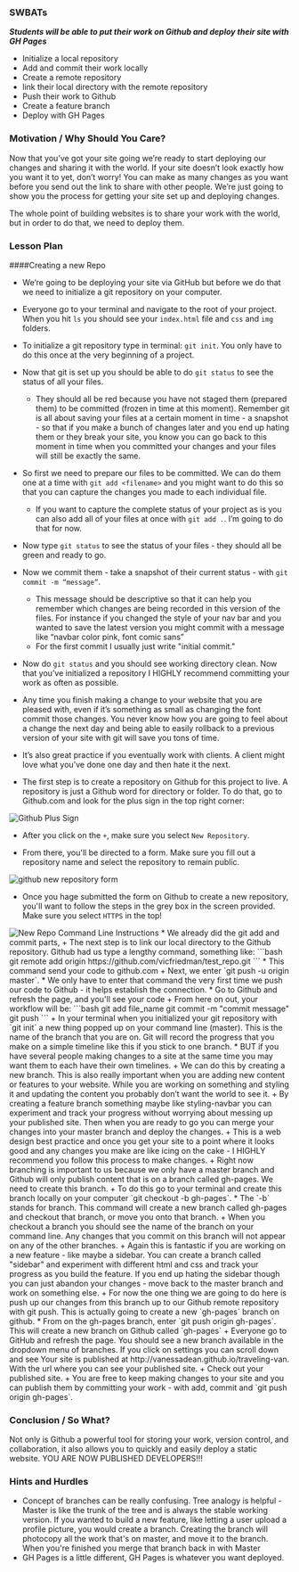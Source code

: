 ### SWBATs
***Students will be able to put their work on Github and deploy their site with GH Pages***
  + Initialize a local repository
  + Add and commit their work locally
  + Create a remote repository
  + link their local directory with the remote repository
  + Push their work to Github
  + Create a feature branch
  + Deploy with GH Pages

### Motivation / Why Should You Care?
Now that you’ve got your site going we’re ready to start deploying our changes and sharing it with the world. If your site doesn’t look exactly how you want it to yet, don’t worry! You can make as many changes as you want before you send out the link to share with other people. We’re just going to show you the process for getting your site set up and deploying changes.

The whole point of building websites is to share your work with the world, but in order to do that, we need to deploy them.


### Lesson Plan
####Creating a new Repo
+ We’re going to be deploying your site via GitHub but before we do that we need to initialize a git repository on your computer. 
+ Everyone go to your terminal and navigate to the root of your project. When you hit `ls` you should see your `index.html` file and `css` and `img` folders.

+ To initialize a git repository type in terminal: `git init`. You only have to do this once at the very beginning of a project. 
+ Now that git is set up you should be able to do `git status` to see the status of all your files. 
  + They should all be red because you have not staged them (prepared them) to be committed (frozen in time at this moment). Remember git is all about saving your files at a certain moment in time - a snapshot - so that if you make a bunch of changes later and you end up hating them or they break your site, you know you can go back to this moment in time when you committed your changes and your files will still be exactly the same.
+ So first we need to prepare our files to be committed. We can do them one at a time with `git add <filename>` and you might want to do this so that you can capture the changes you made to each individual file.
  + If you want to capture the complete status of your project as is you can also add all of your files at once with `git add .`. I’m going to do that for now.
+ Now type `git status` to see the status of your files - they should all be green and ready to go.
+ Now we commit them - take a snapshot of their current status - with `git commit -m “message”`. 
  + This message should be descriptive so that it can help you remember which changes are being recorded in this version of the files. For instance if you changed the style of your nav bar and you wanted to save the latest version you might commit with a message like “navbar color pink, font comic sans”
  + For the first commit I usually just write "initial commit."
+ Now do `git status` and you should see working directory clean. Now that you’ve initialized a repository I HIGHLY recommend committing your work as often as possible. 
+ Any time you finish making a change to your website that you are pleased with, even if it’s something as small as changing the font commit those changes. You never know how you are going to feel about a change the next day and being able to easily rollback to a previous version of your site with git will save you tons of time.
+ It’s also great practice if you eventually work with clients. A client might love what you’ve done one day and then hate it the next. 
+ The first step is to create a repository on Github for this project to live. A repository is just a Github word for directory or folder.  To do that, go to Github.com and look for the plus sign in the top right corner:

<img src="https://s3.amazonaws.com/after-school-assets/git-create-new-repo-arrows.png" alt="Github Plus Sign">

  * After you click on the `+`, make sure you select `New Repository`.

+ From there, you'll be directed to a form. Make sure you fill out a repository name and select the repository to remain public.

<img src="https://s3.amazonaws.com/after-school-assets/github_repo_name.png" alt="github new repository form">

+ Once you hage submitted the form on Github to create a new repository, you'll want to follow the steps in the grey box in the screen provided. Make sure you select `HTTPS` in the top!

<img src="https://s3.amazonaws.com/after-school-assets/git-new-repo-cli.png" alt="New Repo Command Line Instructions">
  *  We already did the git add and commit parts,
+ The next step is to link our local directory to the Github repository. Github had us type a lengthy command, something like:
```bash
git remote add origin https://github.com/vicfriedman/test_repo.git
```
  * This command send your code to github.com
+ Next, we enter `git push -u origin master`.
  * We only have to enter that command the very first time we push our code to Github - it helps establish the connection.
  * Go to Github and refresh the page, and you'll see your code
+ From here on out, your workflow will be:
```bash
git add file_name
git commit -m "commit message"
git push
```
+ In your terminal when you initialized your git repository with `git init` a new thing popped up on your command line (master). This is the name of the branch that you are on. Git will record the progress that you make on a simple timeline like this if you stick to one branch. 
  * BUT if you have several people making changes to a site at the same time you may want them to each have their own timelines. 
+ We can do this by creating a new branch. This is also really important when you are adding new content or features to your website. While you are working on something and styling it and updating the content you probably don’t want the world to see it. 
+ By creating a feature branch something maybe like styling-navbar you can experiment and track your progress without worrying about messing up your published site. Then when you are ready to go you can merge your changes into your master branch and deploy the changes.
  + This is a web design best practice and once you get your site to a point where it looks good and any changes you make are like icing on the cake - I HIGHLY recommend you follow this process to make changes.
+ Right now branching is important to us because we only have a master branch and Github will only publish content that is on a branch called gh-pages. We need to create this branch.
+ To do this go to your terminal and create this branch locally on your computer `git checkout -b gh-pages`.
  * The `-b` stands for branch. This command will create a new branch called gh-pages and checkout that branch, or move you onto that branch.
  + When you checkout a branch you should see the name of the branch on your command line. Any changes that you commit on this branch will not appear on any of the other branches.
  + Again this is fantastic if you are working on a new feature - like maybe a sidebar. You can create a branch called "sidebar" and experiment with different html and css and track your progress as you build the feature. If you end up hating the sidebar though you can just abandon your changes - move back to the master branch and work on something else.
+ For now the one thing we are going to do here is push up our changes from this branch up to our Github remote repository with git push. This is actually going to create a new `gh-pages` branch on github.
  * From on the gh-pages branch, enter `git push origin gh-pages`. This will create a new branch on Github called `gh-pages`
+ Everyone go to GitHub and refresh the page. You should see a new branch available in the dropdown menu of branches. If you click on settings you can scroll down and see Your site is published at http://vanessadean.github.io/traveling-van. With the url where you can see your published site.
  + Check out your published site. 
  + You are free to keep making changes to your site and you can publish them by committing your work - with add, commit and `git push origin gh-pages`.

### Conclusion / So What?
Not only is Github a powerful tool for storing your work, version control, and collaboration, it also allows you to quickly and easily deploy a static website. YOU ARE NOW PUBLISHED DEVELOPERS!!!

### Hints and Hurdles
+ Concept of branches can be really confusing. Tree analogy is helpful - Master is like the trunk of the tree and is always the stable working version. If you wanted to build a new feature, like letting a user upload a profile picture, you would create a branch. Creating the branch will photocopy all the work that's on master, and move it to the branch. When you're finished you merge that branch back in with Master
+ GH Pages is a little different, GH Pages is whatever you want deployed.